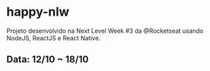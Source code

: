 # happy-nlw
Projeto desenvolvido na Next Level Week #3 da @Rocketseat usando NodeJS, ReactJS e React Native.
## Data: 12/10 ~ 18/10

